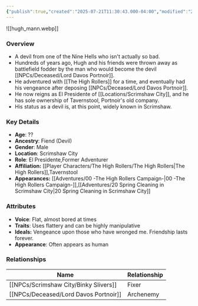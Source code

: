 ```yaml
---
{"publish":true,"created":"2025-07-21T11:30:43.000-04:00","modified":"2025-08-03T22:01:07.000-04:00","published":"2025-08-03T22:01:07.000-04:00","cssclasses":"","Age":"??","Ancestry":"Fiend (Devil)","Gender":"Male","Location":["Scrimshaw City"],"Role":["El Presidente","Former Adventurer"],"Affiliation":["[[Player Characters/The High Rollers/The High Rollers]]","Tavernstool"],"Appearances":["[[00 -The High Rollers Campaign-]]","[[20 Spring Cleaning in Scrimshaw City]]"]}
---
```



![[hugh_mann.webp]]

### Overview
- A devil from one of the Nine Hells who isn't actually so bad.
- Hundreds of years ago, Hugh and his friends were thrown away as battlefield fodder by the man who would become the devil [[NPCs/Deceased/Lord Davos Portnoir]].
- He adventured with [[The High Rollers]] for a time, and eventually had his vengeance after deposing [[NPCs/Deceased/Lord Davos Portnoir]]. 
- He now reigns as El Presidente of [[Locations/Scrimshaw City]], and he has sole ownership of Tavernstool, Portnoir's old company.
- His status as a devil is, at this point, widely known in Scrimshaw.

### Key Details
- **Age**: ??
- **Ancestry**: Fiend (Devil)
- **Gender**: Male
- **Location**: Scrimshaw City
- **Role**: El Presidente,Former Adventurer
- **Affiliation:** [[Player Characters/The High Rollers/The High Rollers\|The High Rollers]],Tavernstool
- **Appearances:** [[Adventures/00 -The High Rollers Campaign-\|00 -The High Rollers Campaign-]],[[Adventures/20 Spring Cleaning in Scrimshaw City\|20 Spring Cleaning in Scrimshaw City]]

### Attributes
- **Voice**: Flat, almost bored at times
- **Traits**: Uses flattery and can be highly manipulative
- **Ideals:** Vengeance upon those who have wronged me. Friendship lasts forever.
- **Appearance**: Often appears as human

### Relationships

| Name                    | Relationship |
| ----------------------- | ------------ |
| [[NPCs/Scrimshaw City/Binky Slivers]]       | Fixer        |
| [[NPCs/Deceased/Lord Davos Portnoir]] | Archenemy    |
